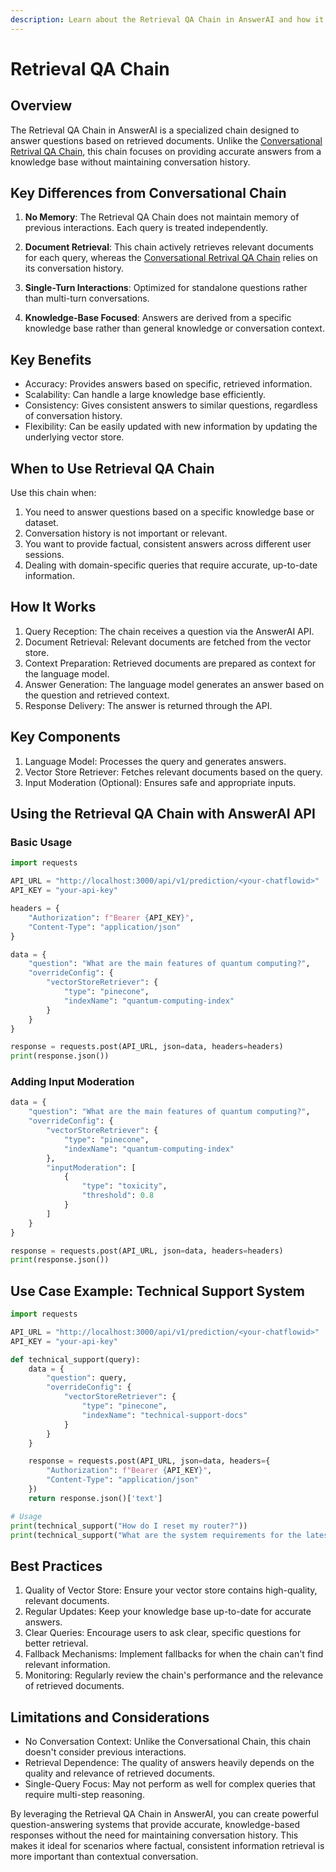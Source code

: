 ```yaml
---
description: Learn about the Retrieval QA Chain in AnswerAI and how it differs from the Conversational Retrival QA Chain
---
```


# Retrieval QA Chain

## Overview

The Retrieval QA Chain in AnswerAI is a specialized chain designed to answer questions based on retrieved documents. Unlike the [Conversational Retrival QA Chain](./conversational-retrieval-qa-chain.md), this chain focuses on providing accurate answers from a knowledge base without maintaining conversation history.

## Key Differences from Conversational Chain

1. **No Memory**: The Retrieval QA Chain does not maintain memory of previous interactions. Each query is treated independently.

2. **Document Retrieval**: This chain actively retrieves relevant documents for each query, whereas the [Conversational Retrival QA Chain](./conversational-retrieval-qa-chain.md) relies on its conversation history.

3. **Single-Turn Interactions**: Optimized for standalone questions rather than multi-turn conversations.

4. **Knowledge-Base Focused**: Answers are derived from a specific knowledge base rather than general knowledge or conversation context.

## Key Benefits

-   Accuracy: Provides answers based on specific, retrieved information.
-   Scalability: Can handle a large knowledge base efficiently.
-   Consistency: Gives consistent answers to similar questions, regardless of conversation history.
-   Flexibility: Can be easily updated with new information by updating the underlying vector store.

## When to Use Retrieval QA Chain

Use this chain when:

1. You need to answer questions based on a specific knowledge base or dataset.
2. Conversation history is not important or relevant.
3. You want to provide factual, consistent answers across different user sessions.
4. Dealing with domain-specific queries that require accurate, up-to-date information.

## How It Works

1. Query Reception: The chain receives a question via the AnswerAI API.
2. Document Retrieval: Relevant documents are fetched from the vector store.
3. Context Preparation: Retrieved documents are prepared as context for the language model.
4. Answer Generation: The language model generates an answer based on the question and retrieved context.
5. Response Delivery: The answer is returned through the API.

## Key Components

1. Language Model: Processes the query and generates answers.
2. Vector Store Retriever: Fetches relevant documents based on the query.
3. Input Moderation (Optional): Ensures safe and appropriate inputs.

## Using the Retrieval QA Chain with AnswerAI API

### Basic Usage

```python
import requests

API_URL = "http://localhost:3000/api/v1/prediction/<your-chatflowid>"
API_KEY = "your-api-key"

headers = {
    "Authorization": f"Bearer {API_KEY}",
    "Content-Type": "application/json"
}

data = {
    "question": "What are the main features of quantum computing?",
    "overrideConfig": {
        "vectorStoreRetriever": {
            "type": "pinecone",
            "indexName": "quantum-computing-index"
        }
    }
}

response = requests.post(API_URL, json=data, headers=headers)
print(response.json())
```

### Adding Input Moderation

```python
data = {
    "question": "What are the main features of quantum computing?",
    "overrideConfig": {
        "vectorStoreRetriever": {
            "type": "pinecone",
            "indexName": "quantum-computing-index"
        },
        "inputModeration": [
            {
                "type": "toxicity",
                "threshold": 0.8
            }
        ]
    }
}

response = requests.post(API_URL, json=data, headers=headers)
print(response.json())
```

## Use Case Example: Technical Support System

```python
import requests

API_URL = "http://localhost:3000/api/v1/prediction/<your-chatflowid>"
API_KEY = "your-api-key"

def technical_support(query):
    data = {
        "question": query,
        "overrideConfig": {
            "vectorStoreRetriever": {
                "type": "pinecone",
                "indexName": "technical-support-docs"
            }
        }
    }

    response = requests.post(API_URL, json=data, headers={
        "Authorization": f"Bearer {API_KEY}",
        "Content-Type": "application/json"
    })
    return response.json()['text']

# Usage
print(technical_support("How do I reset my router?"))
print(technical_support("What are the system requirements for the latest software update?"))
```

## Best Practices

1. Quality of Vector Store: Ensure your vector store contains high-quality, relevant documents.
2. Regular Updates: Keep your knowledge base up-to-date for accurate answers.
3. Clear Queries: Encourage users to ask clear, specific questions for better retrieval.
4. Fallback Mechanisms: Implement fallbacks for when the chain can't find relevant information.
5. Monitoring: Regularly review the chain's performance and the relevance of retrieved documents.

## Limitations and Considerations

-   No Conversation Context: Unlike the Conversational Chain, this chain doesn't consider previous interactions.
-   Retrieval Dependence: The quality of answers heavily depends on the quality and relevance of retrieved documents.
-   Single-Query Focus: May not perform as well for complex queries that require multi-step reasoning.

By leveraging the Retrieval QA Chain in AnswerAI, you can create powerful question-answering systems that provide accurate, knowledge-based responses without the need for maintaining conversation history. This makes it ideal for scenarios where factual, consistent information retrieval is more important than contextual conversation.
